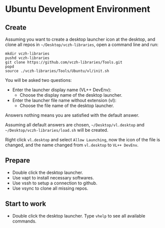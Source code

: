 # Ubuntu Development Environment

## Create

Assuming you want to create a desktop launcher icon at the desktop,
and clone all repos in `~/Desktop/vczh-libraries`,
open a command line and run:

```PlainText
mkdir vczh-libraries
pushd vczh-libraries
git clone https://github.com/vczh-libraries/Tools.git
popd
source ./vczh-libraries/Tools/Ubuntu/vl/init.sh
```

You will be asked two questions:
- Enter the launcher display name (VL++ DevEnv):
  - Choose the display name of the desktop launcher.
- Enter the launcher file name without extension (vl):
  - Choose the file name of the desktop launcher.

Answers nothing means you are satisfied with the default answer.

Assuming all default answers are chosen,
`~/Desktop/vl.desktop` and `~/Desktop/vczh-libraries/load.sh` will be created.

Right click `vl.desktop` and select `Allow Launching`,
now the icon of the file is changed,
and the name changed from `vl.desktop` to `VL++ DevEnv`.

## Prepare

- Double click the desktop launcher.
- Use vapt to install necessary softwares.
- Use vssh to setup a connection to github.
- Use vsync to clone all missing repos.

## Start to work

- Double click the desktop launcher. Type `vhelp` to see all available commands.
